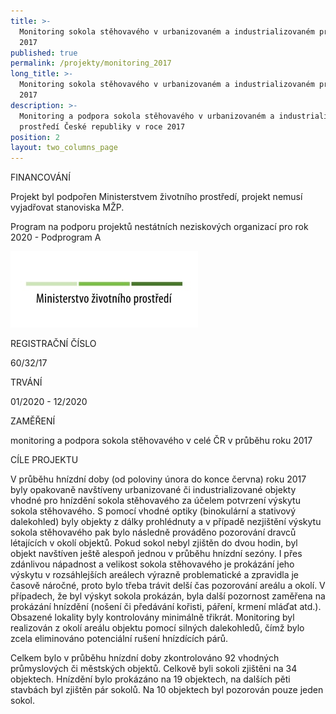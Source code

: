 ```yaml
---
title: >-
  Monitoring sokola stěhovavého v urbanizovaném a industrializovaném prostředí
  2017
published: true
permalink: /projekty/monitoring_2017
long_title: >-
  Monitoring sokola stěhovavého v urbanizovaném a industrializovaném prostředí
  2017
description: >-
  Monitoring a podpora sokola stěhovavého v urbanizovaném a industrializovaném
  prostředí České republiky v roce 2017
position: 2
layout: two_columns_page
---
```

FINANCOVÁNÍ

Projekt byl podpořen Ministerstvem životního prostředí, projekt nemusí vyjadřovat stanoviska MŽP.


Program na podporu projektů nestátních neziskových organizací pro rok 2020 - Podprogram A

![](/media/logo-mzp_300.jpg)

REGISTRAČNÍ ČÍSLO

60/32/17


TRVÁNÍ

01/2020 - 12/2020


ZAMĚŘENÍ

monitoring a podpora sokola stěhovavého v celé ČR v průběhu roku 2017



CÍLE PROJEKTU

V průběhu hnízdní doby (od poloviny února do konce června) roku 2017 byly opakovaně navštíveny urbanizované či industrializované objekty vhodné pro hnízdění sokola stěhovavého za účelem potvrzení výskytu sokola stěhovavého. S pomocí vhodné optiky (binokulární a stativový dalekohled) byly objekty z dálky prohlédnuty a v případě nezjištění výskytu sokola stěhovavého pak bylo následně prováděno pozorování dravců létajících v okolí objektů. Pokud sokol nebyl zjištěn do dvou hodin, byl objekt navštíven ještě alespoň jednou v průběhu hnízdní sezóny. I přes zdánlivou nápadnost a velikost sokola stěhovavého je prokázání jeho výskytu v rozsáhlejších areálech výrazně problematické a zpravidla je časově náročné, proto bylo třeba trávit delší čas pozorování areálu a okolí. V případech, že byl výskyt sokola prokázán, byla další pozornost zaměřena na prokázání hnízdění (nošení či předávání kořisti, páření, krmení mláďat atd.). Obsazené lokality byly kontrolovány minimálně třikrát. Monitoring byl realizován z okolí areálu objektu pomocí silných dalekohledů, čímž bylo zcela eliminováno potenciální rušení hnízdících párů. 

Celkem bylo v průběhu hnízdní doby zkontrolováno 92 vhodných průmyslových či městských objektů. Celkově byli sokoli zjištěni na 34 objektech. Hnízdění bylo prokázáno na 19 objektech, na dalších pěti stavbách byl zjištěn pár sokolů. Na 10 objektech byl pozorován pouze jeden sokol.
